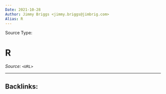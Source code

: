 ```yaml
---
Date: 2021-10-28
Author: Jimmy Briggs <jimmy.briggs@jimbrig.com>
Alias: R
---
```


Source Type:

# R

*Source: `<URL>`*

***

Backlinks:
-	